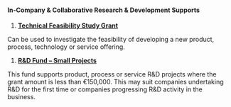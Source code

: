 #### In-Company & Collaborative Research & Development Supports

1. [**Technical Feasibility Study Grant**](http://www.enterprise-ireland.com/en/Funding-Supports/Company/Esetablish-SME-Funding/Feasibility-Study.html)

[ ](http://www.enterprise-ireland.com/en/Funding-Supports/Company/Esetablish-SME-Funding/Feasibility-Study.html)Can be used to investigate the feasibility of developing a new product, process, technology or service offering.

1. [**R&D Fund – Small Projects**](http://www.enterprise-ireland.com/en/Funding-Supports/Company/Esetablish-SME-Funding/R-D-Fund-Small-Projects-.html)[ ](http://www.enterprise-ireland.com/en/Funding-Supports/Company/Esetablish-SME-Funding/R-D-Fund-Small-Projects-.html)

  This fund supports product, process or service R&D projects where the grant amount is less than €150,000. This may suit companies undertaking R&D for the first time or companies progressing R&D activity in the business.


 

